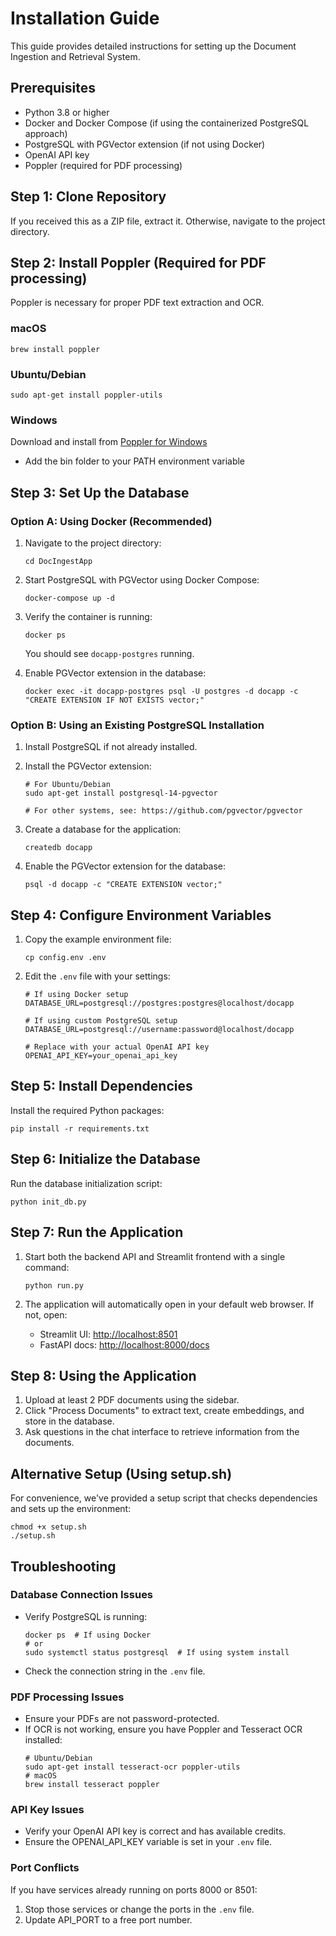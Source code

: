 # Installation Guide

This guide provides detailed instructions for setting up the Document Ingestion and Retrieval System.

## Prerequisites

- Python 3.8 or higher
- Docker and Docker Compose (if using the containerized PostgreSQL approach)
- PostgreSQL with PGVector extension (if not using Docker)
- OpenAI API key
- Poppler (required for PDF processing)

## Step 1: Clone Repository

If you received this as a ZIP file, extract it. Otherwise, navigate to the project directory.

## Step 2: Install Poppler (Required for PDF processing)

Poppler is necessary for proper PDF text extraction and OCR.

### macOS
```
brew install poppler
```

### Ubuntu/Debian
```
sudo apt-get install poppler-utils
```

### Windows
Download and install from [Poppler for Windows](https://github.com/oschwartz10612/poppler-windows)
- Add the bin folder to your PATH environment variable

## Step 3: Set Up the Database

### Option A: Using Docker (Recommended)

1. Navigate to the project directory:
   ```
   cd DocIngestApp
   ```

2. Start PostgreSQL with PGVector using Docker Compose:
   ```
   docker-compose up -d
   ```

3. Verify the container is running:
   ```
   docker ps
   ```
   You should see `docapp-postgres` running.

4. Enable PGVector extension in the database:
   ```
   docker exec -it docapp-postgres psql -U postgres -d docapp -c "CREATE EXTENSION IF NOT EXISTS vector;"
   ```

### Option B: Using an Existing PostgreSQL Installation

1. Install PostgreSQL if not already installed.

2. Install the PGVector extension:
   ```
   # For Ubuntu/Debian
   sudo apt-get install postgresql-14-pgvector
   
   # For other systems, see: https://github.com/pgvector/pgvector
   ```

3. Create a database for the application:
   ```
   createdb docapp
   ```

4. Enable the PGVector extension for the database:
   ```
   psql -d docapp -c "CREATE EXTENSION vector;"
   ```

## Step 4: Configure Environment Variables

1. Copy the example environment file:
   ```
   cp config.env .env
   ```

2. Edit the `.env` file with your settings:
   ```
   # If using Docker setup
   DATABASE_URL=postgresql://postgres:postgres@localhost/docapp
   
   # If using custom PostgreSQL setup
   DATABASE_URL=postgresql://username:password@localhost/docapp
   
   # Replace with your actual OpenAI API key
   OPENAI_API_KEY=your_openai_api_key
   ```

## Step 5: Install Dependencies

Install the required Python packages:

```
pip install -r requirements.txt
```

## Step 6: Initialize the Database

Run the database initialization script:

```
python init_db.py
```

## Step 7: Run the Application

1. Start both the backend API and Streamlit frontend with a single command:
   ```
   python run.py
   ```

2. The application will automatically open in your default web browser. If not, open:
   - Streamlit UI: [http://localhost:8501](http://localhost:8501)
   - FastAPI docs: [http://localhost:8000/docs](http://localhost:8000/docs)

## Step 8: Using the Application

1. Upload at least 2 PDF documents using the sidebar.
2. Click "Process Documents" to extract text, create embeddings, and store in the database.
3. Ask questions in the chat interface to retrieve information from the documents.

## Alternative Setup (Using setup.sh)

For convenience, we've provided a setup script that checks dependencies and sets up the environment:

```
chmod +x setup.sh
./setup.sh
```

## Troubleshooting

### Database Connection Issues

- Verify PostgreSQL is running:
  ```
  docker ps  # If using Docker
  # or
  sudo systemctl status postgresql  # If using system install
  ```

- Check the connection string in the `.env` file.

### PDF Processing Issues

- Ensure your PDFs are not password-protected.
- If OCR is not working, ensure you have Poppler and Tesseract OCR installed:
  ```
  # Ubuntu/Debian
  sudo apt-get install tesseract-ocr poppler-utils
  # macOS
  brew install tesseract poppler
  ```

### API Key Issues

- Verify your OpenAI API key is correct and has available credits.
- Ensure the OPENAI_API_KEY variable is set in your `.env` file.

### Port Conflicts

If you have services already running on ports 8000 or 8501:
1. Stop those services or change the ports in the `.env` file.
2. Update API_PORT to a free port number. 